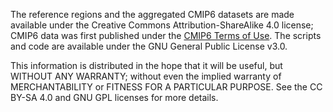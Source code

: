 The reference regions and the aggregated CMIP6 datasets are made available under the Creative Commons Attribution-ShareAlike 4.0 license; CMIP6 data was first published under the [CMIP6 Terms of Use](https://pcmdi.llnl.gov/CMIP6/TermsOfUse/TermsOfUse6-1.html). The scripts and code are available under the GNU General Public License v3.0.

This information is distributed in the hope that it will be useful, but WITHOUT ANY WARRANTY; without even the implied warranty of MERCHANTABILITY or FITNESS FOR A PARTICULAR PURPOSE. See the CC BY-SA 4.0 and GNU GPL licenses for more details.
